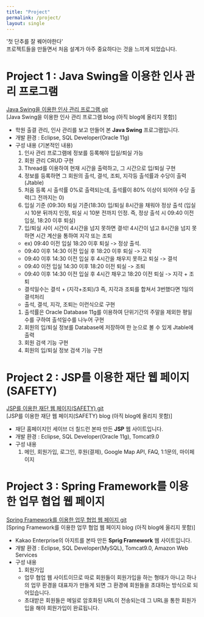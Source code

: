 ```yaml
---
title: "Project"
permalink: /project/
layout: single
---
```


'첫 단추를 잘 꿰어야한다'  
프로젝트들을 만들면서 처음 설계가 아주 중요하다는 것을 느끼게 되었습니다.


# Project 1 : Java Swing을 이용한 인사 관리 프로그램
[Java Swing을 이용한 인사 관리 프로그램 git](https://github.com/Shinhan1/java_Personal_manager)  
[Java Swing을 이용한 인사 관리 프로그램 blog (아직 blog에 올리지 못함)]  
- 학원 출결 관리, 인사 관리를 보고 만들어 본 **Java Swing** 프로그램입니다.  
- 개발 환경 : Eclipse, SQL Developer(Oracle 11g)  
- 구성 내용 (기본적인 내용)  
  1. 인사 관리 프로그램에 정보를 등록해야 입실/퇴실 가능  
  1. 회원 관리 CRUD 구현
  1. Thread를 이용하여 현재 시간을 출력하고, 그 시간으로 입/퇴실 구현  
  1. 정보를 등록하면 그 회원의 출석, 결석, 조퇴, 지각등 출석률과 수당이 출력 (Jtable)  
  1. 처음 등록 시 출석률 0%로 출력되는데, 출석률이 80% 이상이 되어야 수당 출력(그 전까지는 0)  
  1. 입실 기준 (09:30) 퇴실 기준(18:30) 입/퇴실 8시간을 채워야 정상 출석 (입실 시 10분 뒤까지 인정, 퇴실 시 10분 전까지 인정. 즉, 정상 출석 시 09:40 이전 입실, 18:20 이후 퇴실)  
  1. 입/퇴실 사이 시간이 4시간을 넘지 못하면 결석! 4시간이 넘고 8시간을 넘지 못하면 시간 계산을 통하여 지각 또는 조퇴  
    - ex) 09:40 이전 입실 18:20 이후 퇴실 -> 정상 출석.  
    - 09:40 이후 14:30 이전 입실 후 18:20 이후 퇴실 -> 지각  
    - 09:40 이후 14:30 이전 입실 후 4시간을 채우지 못하고 퇴실 -> 결석  
    - 09:40 이전 입실 14:30 이후 18:20 이전 퇴실 -> 조퇴  
    - 09:40 이후 14:30 이전 입실 후 4시간 채우고 18:20 이전 퇴실 -> 지각 + 조퇴  
    - 결석일수는 결석 + (지각+조퇴)/3 즉, 지각과 조퇴를 합쳐서 3번했다면 1일의 결석처리  
    - 출석, 결석, 지각, 조퇴는 이런식으로 구현  
  1. 출석률은 Oracle Database 11g를 이용하여 단위기간의 주말을 제외한 평일 수를 구하여 출석일수를 나누어 구현  
  1. 회원의 입/퇴실 정보를 Database에 저장하여 한 눈으로 볼 수 있게 Jtable에 출력  
  1. 회원 검색 기능 구현  
  1. 회원의 입/퇴실 정보 검색 기능 구현  
  
  
# Project 2 : JSP를 이용한 재단 웹 페이지 (SAFETY)
[JSP를 이용한 재단 웹 페이지(SAFETY) git](https://github.com/Shinhan1/Team_Project)  
[JSP를 이용한 재단 웹 페이지(SAFETY) blog (아직 blog에 올리지 못함)]  
- 재단 홈페이지인 세이브 더 칠드런 본따 만든 **JSP** 웹 사이트입니다.  
- 개발 환경 : Eclipse, SQL Developer(Oracle 11g), Tomcat9.0  
- 구성 내용
  1. 메인, 회원가입, 로그인, 후원(결제), Google Map API, FAQ, 1:1문의, 마이페이지  

# Project 3 : Spring Framework를 이용한 업무 협업 웹 페이지
[Spring Framework를 이용한 업무 협업 웹 페이지 git](https://github.com/Shinhan1/Assemble_Team)  
[Spring Framework를 이용한 업무 협업 웹 페이지 blog (아직 blog에 올리지 못함)]  
- Kakao Enterprise의 아지트를 본따 만든 **Sprig Framework** 웹 사이트입니다.  
- 개발 환경 : Eclipse, SQL Developer(MySQL), Tomcat9.0, Amazon Web Services  
- 구성 내용
  1. 회원가입  
    - 업무 협업 웹 사이트이므로 따로 회원들이 회원가입을 하는 형태가 아니고 하나의 업무 환경을 대표자가 만들게 되면 그 환경에 회원들을 초대하는 방식으로 되어있습니다.  
    - 초대받은 회원들은 메일로 암호화된 URL이 전송되는데 그 URL을 통한 회원가입을 해야 회원가입이 완료됩니다.  






